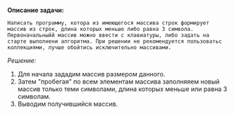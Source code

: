 **Описание задачи:**

    Написать программу, котора из имеющегося массива строк формирует массив из строк, длина которых меньше либо равна 3 символа. Первоначальныйй массив можно ввести с клавиатуры, либо задать на старте выполнени алгоритма. При решении не рекомендуется пользоватьс коллекциями, лучше обойтись исключительно массивами.
*Решение:*
1. Для начала зададим массив размером данного.
2. Затем "пробегая" по всем элементам массива заполняяем новый массив только теми символами, длина которых  меньше или равна 3 символам.
3. Выводим получившийся массив.